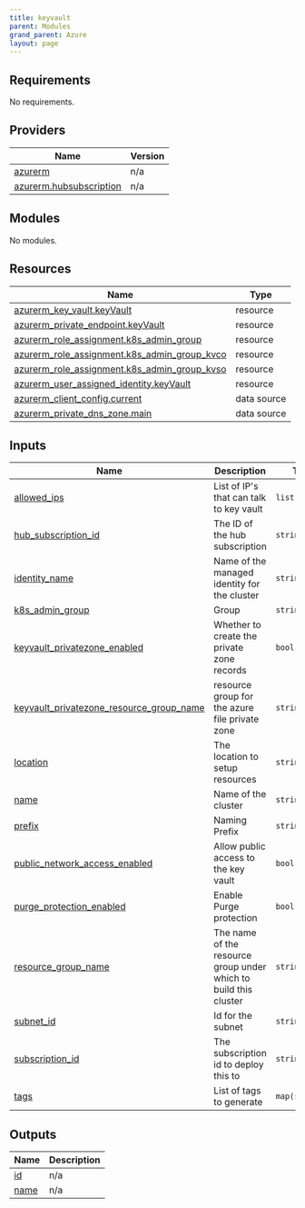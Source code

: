 ```yaml
---
title: keyvault
parent: Modules
grand_parent: Azure
layout: page
---
```


<!-- BEGIN_TF_DOCS -->
## Requirements

No requirements.

## Providers

| Name | Version |
|------|---------|
| <a name="provider_azurerm"></a> [azurerm](#provider\_azurerm) | n/a |
| <a name="provider_azurerm.hubsubscription"></a> [azurerm.hubsubscription](#provider\_azurerm.hubsubscription) | n/a |

## Modules

No modules.

## Resources

| Name | Type |
|------|------|
| [azurerm_key_vault.keyVault](https://registry.terraform.io/providers/hashicorp/azurerm/latest/docs/resources/key_vault) | resource |
| [azurerm_private_endpoint.keyVault](https://registry.terraform.io/providers/hashicorp/azurerm/latest/docs/resources/private_endpoint) | resource |
| [azurerm_role_assignment.k8s_admin_group](https://registry.terraform.io/providers/hashicorp/azurerm/latest/docs/resources/role_assignment) | resource |
| [azurerm_role_assignment.k8s_admin_group_kvco](https://registry.terraform.io/providers/hashicorp/azurerm/latest/docs/resources/role_assignment) | resource |
| [azurerm_role_assignment.k8s_admin_group_kvso](https://registry.terraform.io/providers/hashicorp/azurerm/latest/docs/resources/role_assignment) | resource |
| [azurerm_user_assigned_identity.keyVault](https://registry.terraform.io/providers/hashicorp/azurerm/latest/docs/resources/user_assigned_identity) | resource |
| [azurerm_client_config.current](https://registry.terraform.io/providers/hashicorp/azurerm/latest/docs/data-sources/client_config) | data source |
| [azurerm_private_dns_zone.main](https://registry.terraform.io/providers/hashicorp/azurerm/latest/docs/data-sources/private_dns_zone) | data source |

## Inputs

| Name | Description | Type | Default | Required |
|------|-------------|------|---------|:--------:|
| <a name="input_allowed_ips"></a> [allowed\_ips](#input\_allowed\_ips) | List of IP's that can talk to key vault | `list(string)` | n/a | yes |
| <a name="input_hub_subscription_id"></a> [hub\_subscription\_id](#input\_hub\_subscription\_id) | The ID of the hub subscription | `string` | n/a | yes |
| <a name="input_identity_name"></a> [identity\_name](#input\_identity\_name) | Name of the managed identity for the cluster | `string` | `""` | no |
| <a name="input_k8s_admin_group"></a> [k8s\_admin\_group](#input\_k8s\_admin\_group) | Group | `string` | n/a | yes |
| <a name="input_keyvault_privatezone_enabled"></a> [keyvault\_privatezone\_enabled](#input\_keyvault\_privatezone\_enabled) | Whether to create the private zone records | `bool` | `false` | no |
| <a name="input_keyvault_privatezone_resource_group_name"></a> [keyvault\_privatezone\_resource\_group\_name](#input\_keyvault\_privatezone\_resource\_group\_name) | resource group for the azure file private zone | `string` | `""` | no |
| <a name="input_location"></a> [location](#input\_location) | The location to setup resources | `string` | n/a | yes |
| <a name="input_name"></a> [name](#input\_name) | Name of the cluster | `string` | `""` | no |
| <a name="input_prefix"></a> [prefix](#input\_prefix) | Naming Prefix | `string` | `""` | no |
| <a name="input_public_network_access_enabled"></a> [public\_network\_access\_enabled](#input\_public\_network\_access\_enabled) | Allow public access to the key vault | `bool` | n/a | yes |
| <a name="input_purge_protection_enabled"></a> [purge\_protection\_enabled](#input\_purge\_protection\_enabled) | Enable Purge protection | `bool` | n/a | yes |
| <a name="input_resource_group_name"></a> [resource\_group\_name](#input\_resource\_group\_name) | The name of the resource group under which to build this cluster | `string` | n/a | yes |
| <a name="input_subnet_id"></a> [subnet\_id](#input\_subnet\_id) | Id for the subnet | `string` | n/a | yes |
| <a name="input_subscription_id"></a> [subscription\_id](#input\_subscription\_id) | The subscription id to deploy this to | `string` | n/a | yes |
| <a name="input_tags"></a> [tags](#input\_tags) | List of tags to generate | `map(string)` | n/a | yes |

## Outputs

| Name | Description |
|------|-------------|
| <a name="output_id"></a> [id](#output\_id) | n/a |
| <a name="output_name"></a> [name](#output\_name) | n/a |
<!-- END_TF_DOCS -->